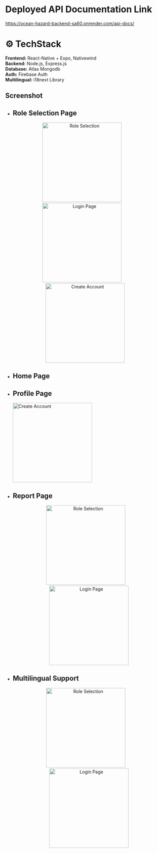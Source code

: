 # Deployed API Documentation Link
https://ocean-hazard-backend-sa60.onrender.com/api-docs/ 

# ⚙️ TechStack
**Frontend:** React-Native + Expo, Nativewind <br>
**Backend:** Node.js, Express.js <br>
**Database:** Atlas Mongodb <br>
**Auth:** Firebase Auth <br>
**Multilingual:** i18next Library

## Screenshot
- ## Role Selection Page
<p align="center">
  <img src="https://github.com/user-attachments/assets/915989ca-0fb5-4b86-937c-1b9142e42e2e" alt="Role Selection" width="250"/>
  &nbsp;&nbsp;&nbsp;&nbsp;
  <img src="https://github.com/user-attachments/assets/ef1e068f-165b-4ed0-b481-707ce850fc9f" alt="Login Page" width="250"/>
  &nbsp;&nbsp;&nbsp;&nbsp;
  <img src="https://github.com/user-attachments/assets/efe4cbbe-642b-47b6-91e4-05827c7116fc" alt="Create Account" width="250"/>
</p>

- ## Home Page
- ## Profile Page
  <img src="https://github.com/user-attachments/assets/728bd6e7-3bb6-4b76-8a2e-f59fa83e1aa0" alt="Create Account" width="250"/>

- ## Report Page
  <p align="center">
    <img src="https://github.com/user-attachments/assets/a0a31274-0317-4656-80c9-dde498c8788c" alt="Role Selection" width="250"/>
    &nbsp;&nbsp;&nbsp;&nbsp;
    <img src="https://github.com/user-attachments/assets/5947475b-e23b-49ce-a9f2-d59b724554aa" alt="Login Page" width="250"/>
  </p>

- ## Multilingual Support
  <p align="center">
    <img src="https://github.com/user-attachments/assets/8ba03f6d-1b14-4e3e-9e15-a3f59950f9f5" alt="Role Selection" width="250"/>
    &nbsp;&nbsp;&nbsp;&nbsp;
    <img src="https://github.com/user-attachments/assets/84b7466d-c154-4127-adb5-02762a5336d3" alt="Login Page" width="250"/>
  </p>








